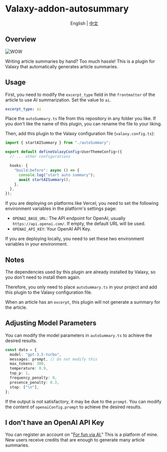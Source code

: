 # Valaxy-addon-autosummary

<p align="center">English | <a href="README.zh-CN.md">中文</a></p>

## Overview

![WOW](https://source.yby.zone/upload/images/1705667938_o0VGDYLJwTL.png)

Writing article summaries by hand? Too much hassle! This is a plugin for Valaxy that automatically generates article summaries.

## Usage

First, you need to modify the `excerpt_type` field in the `frontmatter` of the article to use AI summarization. Set the value to `ai`.

```yaml
excerpt_type: ai
```

Place the `autoSummary.ts` file from this repository in any folder you like. If you don't like the name of this plugin, you can rename the file to your liking.

Then, add this plugin to the Valaxy configuration file (`valaxy.config.ts`):

```ts
import { startAISummary } from "./autoSummary";

export default defineValaxyConfig<UserThemeConfig>({
  // ... other configurations

  hooks: {
    "build:before": async () => {
      console.log("start auto summary");
      await startAISummary();
    },
  },
});
```

If you are deploying on platforms like Vercel, you need to set the following environment variables in the platform's settings page:

- `OPENAI_BASE_URL`: The API endpoint for OpenAI, usually `https://api.openai.com/`. If empty, the default URL will be used.
- `OPENAI_API_KEY`: Your OpenAI API Key.

If you are deploying locally, you need to set these two environment variables in your environment.

## Notes

The dependencies used by this plugin are already installed by Valaxy, so you don't need to install them again.

Therefore, you only need to place `autoSummary.ts` in your project and add this plugin to the Valaxy configuration file.

When an article has an `excerpt`, this plugin will not generate a summary for the article.

## Adjusting Model Parameters

You can modify the model parameters in `autoSummary.ts` to achieve the desired results.

```ts
const data = {
  model: "gpt-3.5-turbo",
  messages: prompt, // Do not modify this
  max_tokens: 300,
  temperature: 0.9,
  top_p: 1,
  frequency_penalty: 0,
  presence_penalty: 0.3,
  stop: ["\n"],
};
```

If the output is not satisfactory, it may be due to the `prompt`. You can modify the content of `openaiConfig.prompt` to achieve the desired results.


## I don't have an OpenAI API Key

You can register an account on "[For fun via AI.](https://ai.coolers.fun/register?aff=Af6f)" This is a platform of mine. New users receive credits that are enough to generate many article summaries.